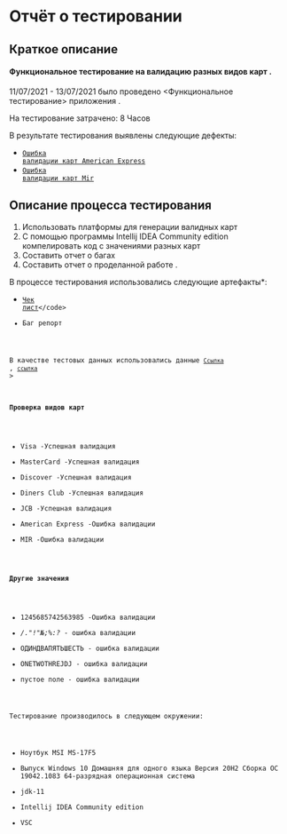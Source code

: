 # Отчёт о тестировании <Credit Card Number Validator>

## Краткое описание
#### Функциональное тестирование на валидацию разных видов карт .

11/07/2021 - 13/07/2021 было проведено <Функциональное тестирование> приложения <Credit Card Number Validator>.

На тестирование затрачено: 8 Часов

В результате тестирования выявлены следующие дефекты:
*  <code>[Ошибка валидации карт American Express](https://github.com/IqaEnganer/repositDZJAVA/issues/2)</code>
*  <code>[Ошибка валидации карт Mir](https://github.com/IqaEnganer/repositDZJAVA/issues/1)</code>           

## Описание процесса тестирования 
  1. Использовать платформы для генерации валидных карт
  2. C помощью программы Intellij IDEA Community edition компелировать код с значениями разных карт
  3. Составить отчет о багах 
  4. Составить отчет о проделанной работе .
  

В процессе тестирования использовались следующие артефакты*:
* <code>[Чек лист](https://docs.google.com/spreadsheets/d/19u4gmVRCO7sRE8alvH_nSz3zaWKYMpBcB-lymcHpV-g/edit#gid=0.)</code>
* Баг репорт


В качестве тестовых данных использовались данные <code>[Ссылка](https://creditcardgenerator.in/credit-card-generator/Russian-Federation)</code>  , <code>[ссылка](https://creditcardgenerator.in/card-generator/mir)</code> >
#### Проверка видов карт
* Visa             -Успешная валидация
* MasterCard       -Успешная валидация
* Discover         -Успешная валидация
* Diners Club      -Успешная валидация
* JCB              -Успешная валидация
* American Express -Ошибка валидации
* MIR              -Ошибка валидации
#### Другие значения 
* 1245685742563985 -Ошибка валидации 
* */."!"№;%:?*     - ошибка валидации
* ОДИНДВАПЯТЬШЕСТЬ - ошибка валидации 
* ONETWOTHREJDJ   - ошибка валидации 
* пустое поле    - ошибка валидации

Тестирование производилось в следующем окружении:
 
* Ноутбук MSI MS-17F5 
* Выпуск	Windows 10 Домашняя для одного языка
  Версия	20H2
  Сборка ОС	19042.1083
  64-разрядная операционная система 
*  jdk-11 
*  Intellij IDEA Community edition 
*  VSC 

